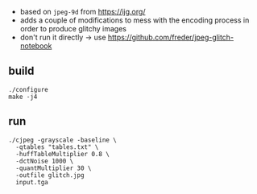 - based on `jpeg-9d` from https://ijg.org/
- adds a couple of modifications to mess with the encoding process in order to produce glitchy images
- don't run it directly → use https://github.com/freder/jpeg-glitch-notebook

## build

```
./configure
make -j4
```

## run

```
./cjpeg -grayscale -baseline \
  -qtables "tables.txt" \
  -huffTableMultiplier 0.8 \
  -dctNoise 1000 \
  -quantMultiplier 30 \
  -outfile glitch.jpg
  input.tga
```
